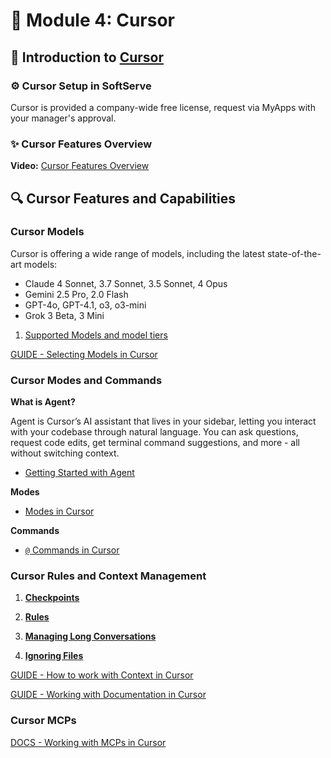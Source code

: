 # 📝 Module 4: Cursor

## 🚀 Introduction to [Cursor](https://www.cursor.com/)

### ⚙️ Cursor Setup in SoftServe

Cursor is provided a company-wide free license, request via MyApps with your manager's approval.

### ✨ Cursor Features Overview

**Video:** [Cursor Features Overview](https://www.youtube.com/watch?v=dQw4w9WgXcQ)

## 🔍 Cursor Features and Capabilities

### Cursor Models

Cursor is offering a wide range of models, including the latest state-of-the-art models:
- Claude 4 Sonnet, 3.7 Sonnet, 3.5 Sonnet, 4 Opus
- Gemini 2.5 Pro, 2.0 Flash
- GPT-4o, GPT-4.1, o3, o3-mini
- Grok 3 Beta, 3 Mini

1. [Supported Models and model tiers](https://docs.cursor.com/models)

[GUIDE - Selecting Models in Cursor](https://docs.cursor.com/guides/selecting-models)

### Cursor Modes and Commands

**What is Agent?**

Agent is Cursor’s AI assistant that lives in your sidebar, letting you interact with your codebase through natural language. You can ask questions, request code edits, get terminal command suggestions, and more - all without switching context.

 - [Getting Started with Agent](https://docs.cursor.com/chat/overview#getting-started)

**Modes**

- [Modes in Cursor](https://docs.cursor.com/chat/overview#modes)

**Commands**

- [`@` Commands in Cursor](https://docs.cursor.com/context/@-symbols/overview)

### Cursor Rules and Context Management

1. [**Checkpoints**](https://docs.cursor.com/chat/overview#checkpoints)

2. [**Rules**](https://docs.cursor.com/context/rules)

3. [**Managing Long Conversations**](https://docs.cursor.com/chat/overview#managing-long-conversations)

4. [**Ignoring Files**](https://docs.cursor.com/context/ignore-files)

[GUIDE - How to work with Context in Cursor](https://docs.cursor.com/guides/working-with-context)

[GUIDE - Working with Documentation in Cursor](https://docs.cursor.com/guides/advanced/working-with-documentation)

### Cursor MCPs

[DOCS - Working with MCPs in Cursor](https://docs.cursor.com/context/model-context-protocol)






